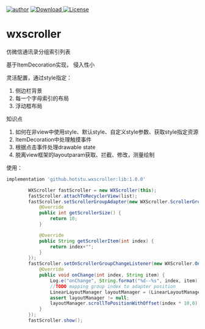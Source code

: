 [![author](https://img.shields.io/badge/author-hglf-blue.svg)](https://github.com/hotstu)
[![Download](https://api.bintray.com/packages/hglf/maven/wxscroller/images/download.svg) ](https://bintray.com/hglf/maven/wxscroller/_latestVersion)
[![License](https://img.shields.io/badge/License-Apache%202.0-blue.svg)](https://opensource.org/licenses/Apache-2.0)


wxscroller
=======================
仿微信通讯录分组索引列表

基于ItemDecoration实现， 侵入性小

灵活配置，通过style指定：
1. 侧边栏背景
2. 每一个字母索引的布局
3. 浮动框布局



知识点
1. 如何在非view中使用style、默认style、自定义style参数、获取style指定资源
2. ItemDecoration中处理触摸事件
3. 根据点击事件处理drawable state
4. 脱离view框架的layoutparam获取、拦截、修改，测量绘制


使用：
```groovy
implementation 'github.hotstu.wxscroller:lib:1.0.0'
```
```java
        WXScroller fastScroller = new WXScroller(this);
        fastScroller.attachToRecyclerView(list);
        fastScroller.setScrollerGroupAdapter(new WXScroller.ScrollerGroupAdapter() {
            @Override
            public int getScrollerSize() {
                return 10;
            }

            @Override
            public String getScrollerItem(int index) {
                return index+"";
            }
        });
        fastScroller.setOnScrollerGroupChangeListener(new WXScroller.OnScrollerGroupChangeListener() {
            @Override
            public void onChange(int index, String item) {
                Log.e("onChange", String.format("%d--%s", index, item));
                //TODO mapping group index to adapter position
                LinearLayoutManager layoutManager = (LinearLayoutManager) list.getLayoutManager();
                assert layoutManager != null;
                layoutManager.scrollToPositionWithOffset(index * 10,0);
            }
        });
        fastScroller.show();
```


